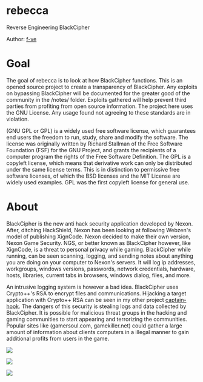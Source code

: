 # rebecca

Reverse Engineering BlackCipher

Author: [f-ve](https://github.com/f-ve)

Goal
===
The goal of rebecca is to look at how BlackCipher functions. This is an opened source project to create a transparency of BlackCipher. Any exploits on bypassing BlackCipher will be documented for the greater good of the community in the /notes/ folder. Exploits gathered will help prevent third parties from profiting from open source information. The project here uses the GNU License. Any usage found not agreeing to these standards are in violation.

(GNU GPL or GPL) is a widely used free software license, which guarantees end users the freedom to run, study, share and modify the software. The license was originally written by Richard Stallman of the Free Software Foundation (FSF) for the GNU Project, and grants the recipients of a computer program the rights of the Free Software Definition. The GPL is a copyleft license, which means that derivative work can only be distributed under the same license terms. This is in distinction to permissive free software licenses, of which the BSD licenses and the MIT License are widely used examples. GPL was the first copyleft license for general use.

About
===
BlackCipher is the new anti hack security application developed by Nexon. After, ditching HackShield, Nexon has been looking at following Webzen's model of publishing XignCode. Nexon decided to make their own version, Nexon Game Security. NGS, or better known as BlackCipher however, like XignCode, is a threat to personal privacy while gaming. BlackCipher while running, can be seen scanning, logging, and sending notes about anything you are doing on your computer to Nexon's servers. It will log ip addresses, workgroups, windows versions, passwords, network credentials, hardware, hosts, libraries, current tabs in browsers, windows dialog, files, and more.

An intrusive logging system is however a bad idea. BlackCipher uses Crypto++'s RSA to encrypt files and communications. Hijacking a target application with Crypto++ RSA can be seen in my other project [captain-hook](https://github.com/f-ve/captain-hook). The dangers of this security is stealing logs and data collected by BlackCipher. It is possible for malicious threat groups in the hacking and gaming communities to start appearing and terrorizing the communities. Popular sites like (gamersoul.com, gamekiller.net) could gather a large amount of information about clients computers in a illegal manner to gain additional profits from users in the game.

![](https://i.imgur.com/k1gMuHb.png)

![](https://i.imgur.com/MZ5Guce.png)

![](https://i.imgur.com/6yJZ6L9.png)



